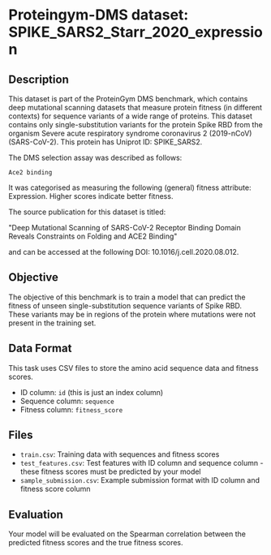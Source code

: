 
# Proteingym-DMS dataset: SPIKE_SARS2_Starr_2020_expression

## Description

This dataset is part of the ProteinGym DMS benchmark, which contains deep mutational scanning datasets that measure
protein fitness (in different contexts) for sequence variants of a wide range of proteins. This dataset contains
only single-substitution variants for the protein Spike RBD from the organism Severe acute respiratory syndrome coronavirus 2 (2019-nCoV) (SARS-CoV-2). This protein has Uniprot ID: SPIKE_SARS2. 

The DMS selection assay was described as follows: 

    Ace2 binding

It was categorised as measuring the following (general) fitness attribute: Expression. Higher scores indicate better fitness.

The source publication for this dataset is titled: 

"Deep Mutational Scanning of SARS-CoV-2 Receptor Binding Domain Reveals Constraints on Folding and ACE2 Binding"

and can be accessed at the following DOI: 10.1016/j.cell.2020.08.012.

## Objective

The objective of this benchmark is to train a model that can predict the fitness of unseen single-substitution sequence variants of Spike RBD.
These variants may be in regions of the protein where mutations were not present in the training set.

## Data Format

This task uses CSV files to store the amino acid sequence data and fitness scores.
- ID column: `id` (this is just an index column)
- Sequence column: `sequence`
- Fitness column: `fitness_score`

## Files

- `train.csv`: Training data with sequences and fitness scores
- `test_features.csv`: Test features with ID column and sequence column - these fitness scores must be predicted by your model
- `sample_submission.csv`: Example submission format with ID column and fitness score column

## Evaluation

Your model will be evaluated on the Spearman correlation between the predicted fitness scores and the true fitness scores.
